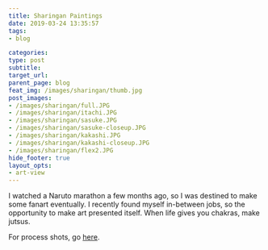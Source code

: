 ```yaml
---
title: Sharingan Paintings
date: 2019-03-24 13:35:57
tags:
- blog

categories:
type: post
subtitle:
target_url:
parent_page: blog
feat_img: /images/sharingan/thumb.jpg
post_images:
- /images/sharingan/full.JPG
- /images/sharingan/itachi.JPG
- /images/sharingan/sasuke.JPG
- /images/sharingan/sasuke-closeup.JPG
- /images/sharingan/kakashi.JPG
- /images/sharingan/kakashi-closeup.JPG
- /images/sharingan/flex2.JPG
hide_footer: true
layout_opts:
- art-view
---
```


I watched a Naruto marathon a few months ago, so I was destined to make some fanart eventually. I recently found myself in-between jobs, so the opportunity to make art presented itself. When life gives you chakras, make jutsus.

For process shots, go [here](../sharingan-paintings-process).
